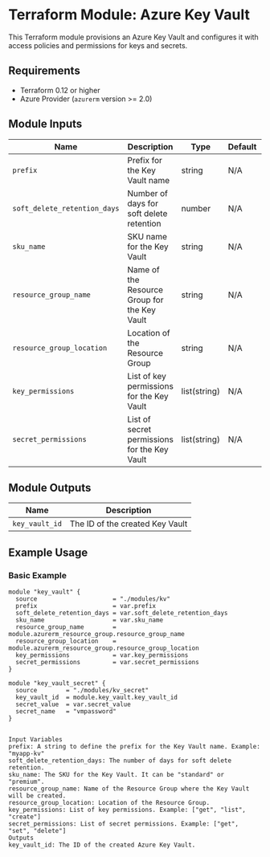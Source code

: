 # Terraform Module: Azure Key Vault

This Terraform module provisions an Azure Key Vault and configures it with access policies and permissions for keys and secrets.

## Requirements

- Terraform 0.12 or higher
- Azure Provider (`azurerm` version >= 2.0)

## Module Inputs

| Name                        | Description                                                        | Type           | Default | Required |
|-----------------------------|--------------------------------------------------------------------|----------------|---------|----------|
| `prefix`                    | Prefix for the Key Vault name                                      | string         | N/A     | Yes      |
| `soft_delete_retention_days` | Number of days for soft delete retention                           | number         | N/A     | Yes      |
| `sku_name`                  | SKU name for the Key Vault                                          | string         | N/A     | Yes      |
| `resource_group_name`       | Name of the Resource Group for the Key Vault                       | string         | N/A     | Yes      |
| `resource_group_location`   | Location of the Resource Group                                    | string         | N/A     | Yes      |
| `key_permissions`           | List of key permissions for the Key Vault                          | list(string)   | N/A     | Yes      |
| `secret_permissions`        | List of secret permissions for the Key Vault                       | list(string)   | N/A     | Yes      |

## Module Outputs

| Name       | Description                             |
|------------|-----------------------------------------|
| `key_vault_id` | The ID of the created Key Vault       |

## Example Usage

### Basic Example

```hcl
module "key_vault" {
  source                     = "./modules/kv"
  prefix                     = var.prefix
  soft_delete_retention_days = var.soft_delete_retention_days
  sku_name                   = var.sku_name
  resource_group_name        = module.azurerm_resource_group.resource_group_name
  resource_group_location    = module.azurerm_resource_group.resource_group_location
  key_permissions            = var.key_permissions
  secret_permissions         = var.secret_permissions
}

module "key_vault_secret" {
  source        = "./modules/kv_secret"
  key_vault_id  = module.key_vault.key_vault_id
  secret_value  = var.secret_value
  secret_name   = "vmpassword"
}


Input Variables
prefix: A string to define the prefix for the Key Vault name. Example: "myapp-kv"
soft_delete_retention_days: The number of days for soft delete retention.
sku_name: The SKU for the Key Vault. It can be "standard" or "premium".
resource_group_name: Name of the Resource Group where the Key Vault will be created.
resource_group_location: Location of the Resource Group.
key_permissions: List of key permissions. Example: ["get", "list", "create"]
secret_permissions: List of secret permissions. Example: ["get", "set", "delete"]
Outputs
key_vault_id: The ID of the created Azure Key Vault.








